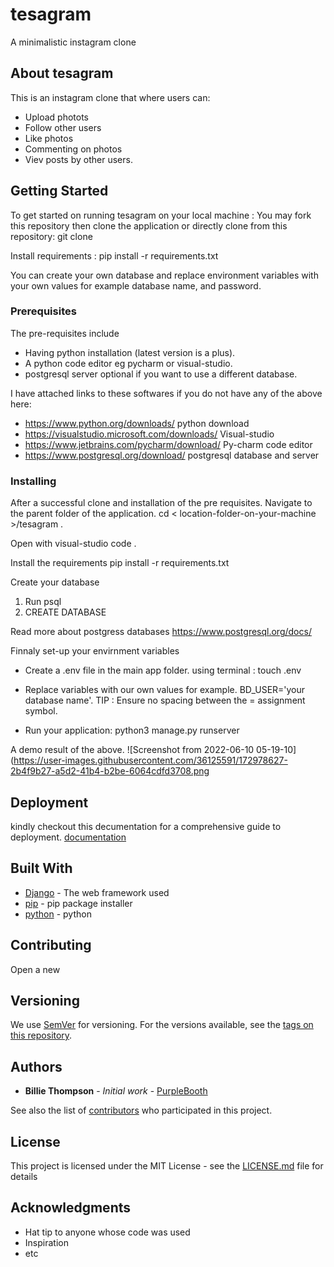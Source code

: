 # tesagram
A minimalistic instagram clone 

## About tesagram
This is an instagram clone that where users can:
* Upload photots
* Follow other users
* Like photos
* Commenting on photos
* Viev posts by other users.


## Getting Started

To get started on running tesagram on your local machine :
You may fork this repository then clone the application or directly clone from this repository:
git clone 

Install requirements : pip install -r requirements.txt

You can create your own database and replace environment variables with your own values
for example database name, and password.

### Prerequisites
The pre-requisites include
- Having python installation (latest version is a plus).
- A python code editor eg pycharm or visual-studio.
- postgresql server optional if you want to use a different database.

I have attached links to these softwares if you do not have any of the above here:

* https://www.python.org/downloads/ python download
* https://visualstudio.microsoft.com/downloads/ Visual-studio
* https://www.jetbrains.com/pycharm/download/ Py-charm code editor
* https://www.postgresql.org/download/ postgresql database and server

### Installing
After a successful clone and installation of the pre requisites.
Navigate to the parent folder of the application.
cd < location-folder-on-your-machine >/tesagram .

Open with visual-studio 
code .

Install the requirements
pip install -r requirements.txt

Create your database
1. Run psql
2. CREATE DATABASE <your database name of choice> <preferred username> <preffered password>

Read more about postgress databases 
https://www.postgresql.org/docs/
  
Finnaly set-up your envirnment variables
* Create a .env file in the main app folder.
using terminal : touch .env 
* Replace variables with our own values for example.
BD_USER='your database name'.
TIP : Ensure no spacing between the = assignment symbol.

* Run your application:
python3 manage.py runserver
  
A demo result of the above.
![Screenshot from 2022-06-10 05-19-10](https://user-images.githubusercontent.com/36125591/172978627-2b4f9b27-a5d2-41b4-b2be-6064cdfd3708.png


## Deployment

kindly checkout this decumentation for a comprehensive guide to deployment.
[documentation](https://gist.github.com/Martin023/7480301120aef8b7546130ed3ce6db69)

## Built With

* [Django](http://www.dropwizard.io/1.0.2/docs/) - The web framework used
* [pip](https://maven.apache.org/) - pip package installer
* [python](https://rometools.github.io/rome/) - python

## Contributing

Open a new 

## Versioning

We use [SemVer](http://semver.org/) for versioning. For the versions available, see the [tags on this repository](https://github.com/your/project/tags). 

## Authors

* **Billie Thompson** - *Initial work* - [PurpleBooth](https://github.com/PurpleBooth)

See also the list of [contributors](https://github.com/your/project/contributors) who participated in this project.

## License

This project is licensed under the MIT License - see the [LICENSE.md](LICENSE.md) file for details

## Acknowledgments

* Hat tip to anyone whose code was used
* Inspiration
* etc

